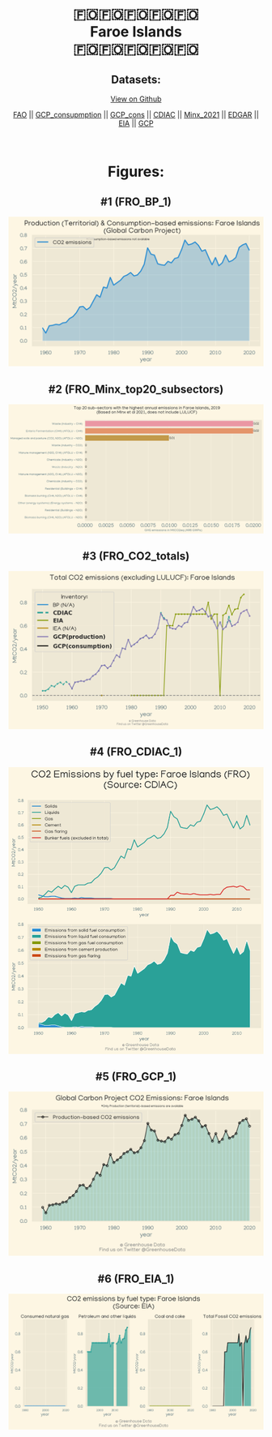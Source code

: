 
<center>
<h1 align="center">
🇫🇴🇫🇴🇫🇴🇫🇴🇫🇴
<br>
Faroe Islands
<br>
🇫🇴🇫🇴🇫🇴🇫🇴🇫🇴
</h1>
<h2>Datasets:</h2>
<p><a href="https://github.com/dquintani/Greenhouse-Data/tree/master/country_data/FRO_Faroe Islands/data">View on Github</a>
<br></p><p><a href="data/FRO_FAO.csv">FAO</a> || <a href="data/FRO_GCP_consupmption.csv">GCP_consupmption</a> || <a href="data/FRO_GCP_cons.csv">GCP_cons</a> || <a href="data/FRO_CDIAC.csv">CDIAC</a> || <a href="data/FRO_Minx_2021.csv">Minx_2021</a> || <a href="data/FRO_EDGAR.csv">EDGAR</a> || <a href="data/FRO_EIA.csv">EIA</a> || <a href="data/FRO_GCP.csv">GCP</a></p><p><br></p>
<h1>Figures:</h1><h2>#1 (FRO_BP_1)</h2>
<p><img alt="" src="figures/FRO_BP_1.png" /></p><h2>#2 (FRO_Minx_top20_subsectors)</h2>
<p><img alt="" src="figures/FRO_Minx_top20_subsectors.png" /></p><h2>#3 (FRO_CO2_totals)</h2>
<p><img alt="" src="figures/FRO_CO2_totals.png" /></p><h2>#4 (FRO_CDIAC_1)</h2>
<p><img alt="" src="figures/FRO_CDIAC_1.png" /></p><h2>#5 (FRO_GCP_1)</h2>
<p><img alt="" src="figures/FRO_GCP_1.png" /></p><h2>#6 (FRO_EIA_1)</h2>
<p><img alt="" src="figures/FRO_EIA_1.png" /></p>